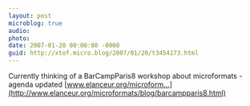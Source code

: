 ```yaml
---
layout: post
microblog: true
audio: 
photo: 
date: 2007-01-20 00:00:00 -0000
guid: http://xtof.micro.blog/2007/01/20/t3454173.html
---
```

Currently thinking of a BarCampParis8 workshop about microformats - agenda updated [www.elanceur.org/microform...](http://www.elanceur.org/microformats/blog/barcampparis8.html)
